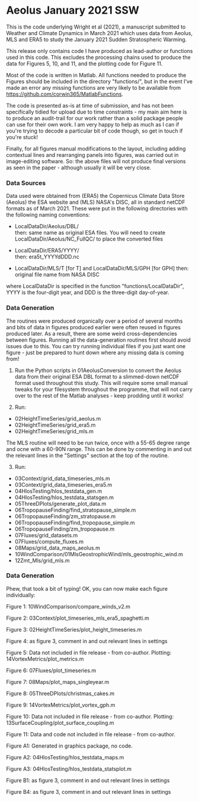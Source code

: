 # Aeolus January 2021 SSW


This is the code underlying Wright et al (2021), a manuscript submitted to Weather and Climate Dynamics in March 2021 which uses data from Aeolus, MLS and ERA5 to study the January 2021 Sudden Stratospheric Warming.

This release only contains code I have produced as lead-author or functions used in this code. This excludes the processing chains used to produce the data for Figures 5, 10, and 11, and the plotting code for Figure 11.


Most of the code is written in Matlab. All functions needed to produce the Figures should be included in the directory "functions/", but in the event I've made an error any missing functions are very likely to be available from https://github.com/corwin365/MatlabFunctions. 

The code is presented as-is at time of submission, and has not been specifically tidied for upload due to time constraints - my main aim here is to produce an audit-trail for our work rather than a solid package people can use for their own work. I am very happy to help as much as I can if you're trying to decode a particular bit of code though, so get in touch if you're stuck!

Finally, for all figures manual modifications to the layout, including adding contextual lines and rearranging panels into figures, was carried out in image-editing software. So: the above files will not produce final versions as seen in the paper - although usually it will be very close.



### Data Sources

Data used were obtained from (ERA5) the Copernicus Climate Data Store (Aeolus) the ESA website and (MLS) NASA's DISC, all in standard netCDF formats as of March 2021. These were put in the following directories with the following naming conventions:

- LocalDataDir/Aeolus/DBL/     
   then: same name as original ESA files.
   You will need to create LocalDataDir/Aeolus/NC_FullQC/ to place the converted files
   
- LocalDataDir/ERA5/YYYY/      
   then: era5t_YYYYdDDD.nc
   
- LocalDataDir/MLS/T [for T]   and   LocalDataDir/MLS/GPH  [for GPH]
   then: original file name from NASA DISC
   
where LocalDataDir is specified in the function "functions/LocalDataDir", YYYY is the four-digit year, and DDD is the three-digit day-of-year.


### Data Generation

The routines were produced organically over a period of several months and bits of data in figures produced earlier were often reused in figures produced later. As a result, there are some weird cross-dependencies between figures.  Running all the data-generation routines first should avoid issues due to this. You can try running individual files if you just want one figure - just be prepared to hunt down where any missing data is coming from!

1. Run the Python scripts in 01AeolusConversion to convert the Aeolus data from their original ESA DBL format to a slimmed-down netCDF format used throughout this study. This will require some small manual tweaks for your filesystem throughout the programme, that will not carry over to the rest of the Matlab analyses - keep prodding until it works!

2. Run:
 - 02HeightTimeSeries/grid_aeolus.m
 - 02HeightTimeSeries/grid_era5.m
 - 02HeightTimeSeries/grid_mls.m
 
 The MLS routine will need to be run twice, once with a 55-65 degree range and ocne with a 60-90N range. This can be done by commenting in and out the relevant lines in the "Settings" section at the top of the routine.
 
3. Run:
 - 03Context/grid_data_timeseries_mls.m
 - 03Context/grid_data_timeseries_era5.m
 - 04HlosTesting/hlos_testdata_gen.m
 - 04HlosTesting/hlos_testdata_statsgen.m
 - 05ThreeDPlots/generate_plot_data.m
 - 06TropopauseFinding/find_stratopause_simple.m
 - 06TropopauseFinding/zm_stratopause.m
 - 06TropopauseFinding/find_tropopause_simple.m
 - 06TropopauseFinding/zm_tropopause.m 
 - 07Fluxes/grid_datasets.m
 - 07Fluxes/compute_fluxes.m
 - 08Maps/grid_data_maps_aeolus.m
 - 10WindComparison/01MlsGeostrophicWind/mls_geostrophic_wind.m
 - 12Zmt_Mls/grid_mls.m

### Data Generation

Phew, that took a bit of typing! OK, you can now make each figure individually:

Figure 1: 10WindComparison/compare_winds_v2.m

Figure 2: 03Context/plot_timeseries_mls_era5_spaghetti.m

Figure 3: 02HeightTimeSeries/plot_height_timeseries.m

Figure 4: as figure 3, comment in and out relevant lines in settings

Figure 5: Data not included in file release - from co-author. Plotting: 14VortexMetrics/plot_metrics.m

Figure 6: 07Fluxes/plot_timeseries.m

Figure 7: 08Maps/plot_maps_singleyear.m

Figure 8: 05ThreeDPlots/christmas_cakes.m

Figure 9: 14VortexMetrics/plot_vortex_gph.m

Figure 10:  Data not included in file release - from co-author. Plotting:  13SurfaceCoupling/plot_surface_coupling.m

Figure 11: Data and code not included in file release - from co-author.

Figure A1: Generated in graphics package, no code.

Figure A2: 04HlosTesting/hlos_testdata_maps.m

Figure A3: 04HlosTesting/hlos_testdata_statsplot.m

Figure B1: as figure 3, comment in and out relevant lines in settings

Figure B4: as figure 3, comment in and out relevant lines in settings
